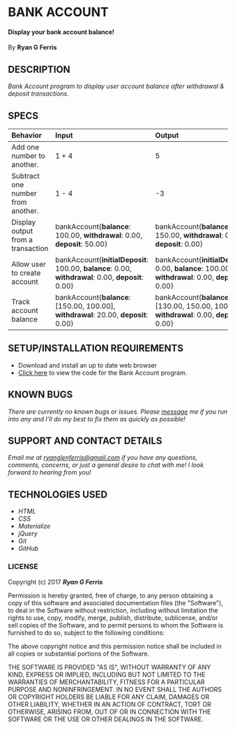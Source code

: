 # **BANK ACCOUNT**

#### Display your bank account balance!

By **Ryan G Ferris**

## DESCRIPTION

_Bank Account program to display user account balance after withdrawal & deposit transactions._

## SPECS

| Behavior | Input | Output |
| :------------- | :------------- | :------------- |  
| Add one number to another. | 1 + 4 | 5 |  
| Subtract one number from another. | 1 - 4 | -3 |  
| Display output from a transaction | bankAccount{**balance**: 100.00, **withdrawal**: 0.00, **deposit**: 50.00} | bankAccount{**balance**: 150.00, **withdrawal**: 0.00, **deposit**: 0.00} |  
| Allow user to create account | bankAccount{**initialDeposit**: 100.00, **balance**: 0.00, **withdrawal**: 0.00, **deposit**: 0.00} | bankAccount{**initialDeposit**: 0.00, **balance**: 100.00, **withdrawal**: 0.00, **deposit**: 0.00} |  
| Track account balance | bankAccount{**balance**: [150.00, 100.00], **withdrawal**: 20.00, **deposit**: 0.00} | bankAccount{**balance**: [130.00, 150.00, 100.00], **withdrawal**: 0.00, **deposit**: 0.00} |  

## SETUP/INSTALLATION REQUIREMENTS

* Download and install an up to date web browser
* [Click here](https://github.com/ryanglenferris/bank-account.git) to view the code for the Bank Account program.

## KNOWN BUGS

_There are currently no known bugs or issues. Please [message](mailto:ryanglenferris@gmail.com) me if you run into any and I'll do my best to fix them as quickly as possible!_

## SUPPORT AND CONTACT DETAILS

_Email me at [ryanglenferris@gmail.com](mailto:ryanglenferris@gmail.com) if you have any questions, comments, concerns, or just a general desire to chat with me! I look forward to hearing from you!_

## TECHNOLOGIES USED

* _HTML_
* _CSS_
* _Materialize_
* _jQuery_
* _Git_
* _GitHub_

### LICENSE

Copyright (c) 2017 ****_Ryan G Ferris_****

Permission is hereby granted, free of charge, to any person obtaining a copy of this software and associated documentation files (the "Software"), to deal in the Software without restriction, including without limitation the rights to use, copy, modify, merge, publish, distribute, sublicense, and/or sell copies of the Software, and to permit persons to whom the Software is furnished to do so, subject to the following conditions:

The above copyright notice and this permission notice shall be included in all copies or substantial portions of the Software.

THE SOFTWARE IS PROVIDED "AS IS", WITHOUT WARRANTY OF ANY KIND, EXPRESS OR IMPLIED, INCLUDING BUT NOT LIMITED TO THE WARRANTIES OF MERCHANTABILITY, FITNESS FOR A PARTICULAR PURPOSE AND NONINFRINGEMENT. IN NO EVENT SHALL THE AUTHORS OR COPYRIGHT HOLDERS BE LIABLE FOR ANY CLAIM, DAMAGES OR OTHER LIABILITY, WHETHER IN AN ACTION OF CONTRACT, TORT OR OTHERWISE, ARISING FROM, OUT OF OR IN CONNECTION WITH THE SOFTWARE OR THE USE OR OTHER DEALINGS IN THE SOFTWARE.
